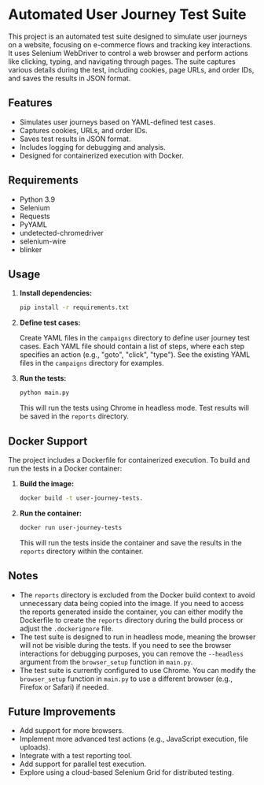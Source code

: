 # Automated User Journey Test Suite

This project is an automated test suite designed to simulate user journeys on a website, focusing on e-commerce flows and tracking key interactions. It uses Selenium WebDriver to control a web browser and perform actions like clicking, typing, and navigating through pages. The suite captures various details during the test, including cookies, page URLs, and order IDs, and saves the results in JSON format.

## Features

* Simulates user journeys based on YAML-defined test cases.
* Captures cookies, URLs, and order IDs.
* Saves test results in JSON format.
* Includes logging for debugging and analysis.
* Designed for containerized execution with Docker.

## Requirements

* Python 3.9
* Selenium
* Requests
* PyYAML
* undetected-chromedriver
* selenium-wire
* blinker

## Usage

1.  **Install dependencies:**

    ```bash
    pip install -r requirements.txt
    ```

2.  **Define test cases:**

    Create YAML files in the `campaigns` directory to define user journey test cases. Each YAML file should contain a list of steps, where each step specifies an action (e.g., "goto", "click", "type"). See the existing YAML files in the `campaigns` directory for examples.

3.  **Run the tests:**

    ```bash
    python main.py
    ```

    This will run the tests using Chrome in headless mode. Test results will be saved in the `reports` directory.

## Docker Support

The project includes a Dockerfile for containerized execution. To build and run the tests in a Docker container:

1.  **Build the image:**

    ```bash
    docker build -t user-journey-tests.
    ```

2.  **Run the container:**

    ```bash
    docker run user-journey-tests
    ```

    This will run the tests inside the container and save the results in the `reports` directory within the container.

## Notes

*   The `reports` directory is excluded from the Docker build context to avoid unnecessary data being copied into the image. If you need to access the reports generated inside the container, you can either modify the Dockerfile to create the `reports` directory during the build process or adjust the `.dockerignore` file.
*   The test suite is designed to run in headless mode, meaning the browser will not be visible during the tests. If you need to see the browser interactions for debugging purposes, you can remove the `--headless` argument from the `browser_setup` function in `main.py`.
*   The test suite is currently configured to use Chrome. You can modify the `browser_setup` function in `main.py` to use a different browser (e.g., Firefox or Safari) if needed.

## Future Improvements

*   Add support for more browsers.
*   Implement more advanced test actions (e.g., JavaScript execution, file uploads).
*   Integrate with a test reporting tool.
*   Add support for parallel test execution.
*   Explore using a cloud-based Selenium Grid for distributed testing.